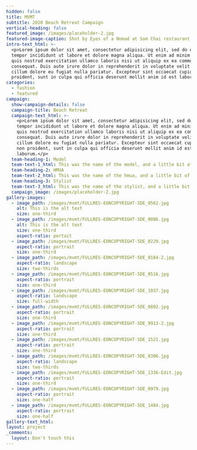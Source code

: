 ```yaml
---
hidden: false
title: MVMT
subtitle: 2020 Beach Retreat Campaign
vertical-heading: false
featured_image: /images/placeholder-2.jpg
featured-image-caption: Shot by Eyes of a Nomad at Som Chai restaurant
intro-text_html: >-
  <p>Lorem ipsum dolor sit amet, consectetur adipisicing elit, sed do eiusmod
  tempor incididunt ut labore et dolore magna aliqua. Ut enim ad minim veniam,
  quis nostrud exercitation ullamco laboris nisi ut aliquip ex ea commodo
  consequat. Duis aute irure dolor in reprehenderit in voluptate velit esse
  cillum dolore eu fugiat nulla pariatur. Excepteur sint occaecat cupidatat non
  proident, sunt in culpa qui officia deserunt mollit anim id est laborum.</p>
categories:
  - fashion
  - featured
campaign:
  show-campaign-details: false
  campaign-title: Beach Retreat
  campaign-text_html: >-
    <p>Lorem ipsum dolor sit amet, consectetur adipisicing elit, sed do eiusmod
    tempor incididunt ut labore et dolore magna aliqua. Ut enim ad minim veniam,
    quis nostrud exercitation ullamco laboris nisi ut aliquip ex ea commodo
    consequat. Duis aute irure dolor in reprehenderit in voluptate velit esse
    cillum dolore eu fugiat nulla pariatur. Excepteur sint occaecat cupidatat
    non proident, sunt in culpa qui officia deserunt mollit anim id est
    laborum.</p>
  team-heading-1: Model
  team-text-1_html: This was the name of the model, and a little bit of a blurb about her.
  team-heading-2: HMUA
  team-text-2_html: This was the name of the hmua, and a little bit of a blurb about her.
  team-heading-3: Stylist
  team-text-3_html: This was the name of the stylist, and a little bit of a blurb about her.
  campaign_image: /images/placeholder-2.jpg
gallery-images:
  - image_path: /images/mvmt/FULLRES-EONCOPYRIGHT-5DE_0562.jpg
    alt: This is the alt text
    size: one-third
  - image_path: /images/mvmt/FULLRES-EONCOPYRIGHT-5DE_0086.jpg
    alt: This is the alt text
    size: one-third
    aspect-ratio: portait
  - image_path: /images/mvmt/FULLRES-EONCOPYRIGHT-5DE_0229.jpg
    aspect-ratio: portrait
    size: one-third
  - image_path: /images/mvmt/FULLRES-EONCOPYRIGHT-5DE_0184-2.jpg
    aspect-ratio: landscape
    size: two-thirds
  - image_path: /images/mvmt/FULLRES-EONCOPYRIGHT-5DE_0516.jpg
    aspect-ratio: portrait
    size: one-third
  - image_path: /images/mvmt/FULLRES-EONCOPYRIGHT-5DE_1037.jpg
    aspect-ratio: landscape
    size: full-width
  - image_path: /images/mvmt/FULLRES-EONCOPYRIGHT-5DE_0802.jpg
    aspect-ratio: portrait
    size: one-third
  - image_path: /images/mvmt/FULLRES-EONCOPYRIGHT-5DE_9913-2.jpg
    aspect-ratio: portrait
    size: one-third
  - image_path: /images/mvmt/FULLRES-EONCOPYRIGHT-5DE_1521.jpg
    aspect-ratio: portrait
    size: one-third
  - image_path: /images/mvmt/FULLRES-EONCOPYRIGHT-5DE_0306.jpg
    aspect-ratio: landscape
    size: two-thirds
  - image_path: /images/mvmt/FULLRES-EONCOPYRIGHT-5DE_1336-Edit.jpg
    aspect-ratio: portrait
    size: one-third
  - image_path: /images/mvmt/FULLRES-EONCOPYRIGHT-5DE_0979.jpg
    aspect-ratio: portrait
    size: one-half
  - image_path: /images/mvmt/FULLRES-EONCOPYRIGHT-5DE_1484.jpg
    aspect-ratio: portrait
    size: one-half
gallery-text_html:
layout: project
_comments:
  layout: Don't touch this
---
```


